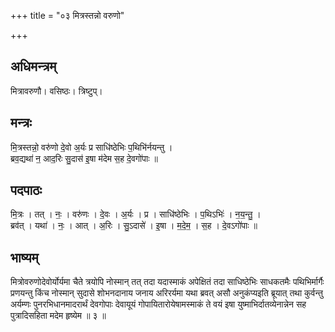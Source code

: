 +++
title = "०३ मित्रस्तन्नो वरुणो"

+++
## अधिमन्त्रम्
मित्रावरुणौ। वसिष्ठः। त्रिष्टुप्।

## मन्त्रः
मि॒त्रस्तन्नो॒ वरु॑णो दे॒वो अ॒र्यः प्र साधि॑ष्ठेभिः प॒थिभि॑र्नयन्तु ।  
ब्रव॒द्यथा॑ न॒ आद॒रिः सु॒दास॑ इ॒षा म॑देम स॒ह दे॒वगो॑पाः ॥

## पदपाठः
मि॒त्रः । तत् । नः॒ । वरु॑णः । दे॒वः । अ॒र्यः । प्र । साधि॑ष्ठेभिः । प॒थिऽभिः॑ । न॒य॒न्तु॒ ।  
ब्रव॑त् । यथा॑ । नः॒ । आत् । अ॒रिः । सु॒ऽदासे॑ । इ॒षा । म॒दे॒म॒ । स॒ह । दे॒वऽगो॑पाः ॥

## भाष्यम्
मित्रोवरुणोदेवोर्योर्यमा चैते त्रयोपि नोस्मान् तत् तदा यदास्माकं अपेक्षितं तदा साधिष्ठेभिः साधकतमैः पथिभिर्मार्गैः प्रणयन्तु किंच नोस्मान् सुदासे शोभनदानाय जनाय अरिरर्यमा यथा ब्रवत् असौ अनुकंप्यइति ब्रूयात् तथा कुर्वन्तु अर्यम्णः पुनरभिधानमादरार्थं देवगोपाः देवायूयं गोपायितारोयेषामस्माकं ते वयं इषा युष्माभिर्दातव्येनान्नेन सह पुत्रादिसहिता मदेम हृष्येम ॥ ३ ॥